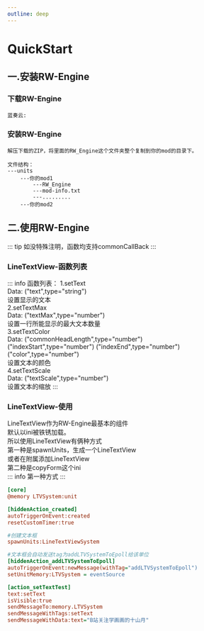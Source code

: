 ```yaml
---
outline: deep
---
```


# **QuickStart**

## 一.安装RW-Engine

### 下载RW-Engine
    蓝奏云:

### 安装RW-Engine
    解压下载的ZIP，将里面的RW_Engine这个文件夹整个复制到你的mod的目录下。

    文件结构：
    ---units
        ---你的mod1
            ---RW_Engine
            ---mod-info.txt
            ---.........
        ---你的mod2

## 二.使用RW-Engine

::: tip
如没特殊注明，函数均支持commonCallBack
:::

### LineTextView-函数列表
::: info
函数列表：
1.setText \
Data:   ("text",type="string") \
设置显示的文本 \
2.setTextMax \
Data:   ("textMax",type="number") \
设置一行所能显示的最大文本数量 \
3.setTextColor \
Data:   ("commonHeadLength",type="number")  ("indexStart",type="number")    ("indexEnd",type="number")  ("color",type="number") \
设置文本的颜色 \
4.setTextScale \
Data:   ("textScale",type="number") \
设置文本的缩放
:::


### LineTextView-使用
LineTextView作为RW-Engine最基本的组件
<br>
默认以ini被铁锈加载。
<br>
所以使用LineTextView有俩种方式
<br>
第一种是spawnUnits，生成一个LineTextView
<br>
或者在附属添加LineTextView
<br>
第二种是copyForm这个ini
<br>
::: info
第一种方式
:::
<br>

```ini
[core]
@memory LTVSystem:unit

[hiddenAction_created]
autoTriggerOnEvent:created
resetCustomTimer:true

#创建文本框
spawnUnits:LineTextViewSystem

#文本框会自动发送tag为addLTVSystemToEpoll给该单位
[hiddenAction_addLTVSystemToEpoll]
autoTriggerOnEvent:newMessage(withTag="addLTVSystemToEpoll")
setUnitMemory:LTVSystem = eventSource

[action_setTextTest]
text:setText
isVisible:true
sendMessageTo:memory.LTVSystem
sendMessageWithTags:setText
sendMessageWithData:text="B站关注学画画的十山月"
```

